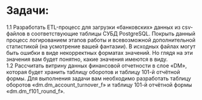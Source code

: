 # Задачи:
1.1 Разработать ETL-процесс для загрузки «банковских» данных из csv-файлов в соответствующие таблицы СУБД PostgreSQL. Покрыть данный процесс логированием этапов работы и всевозможной дополнительной статистикой (на усмотрение вашей фантазии). В исходных файлах могут быть ошибки в виде некорректных форматах значений. Но глядя на эти значения вам будет понятно, какие значения имеются в виду.  
1.2 Рассчитать витрину данных финансовой отчетности в слое «DM», которая будет хранить таблицу оборотов и таблицу 101-й отчётной формы. Для выполнения задачи вам необходимо разработать таблицу оборотов «dm.dm_account_turnover_f» и таблицу 101-й отчётной формы «dm.dm_f101_round_f».

